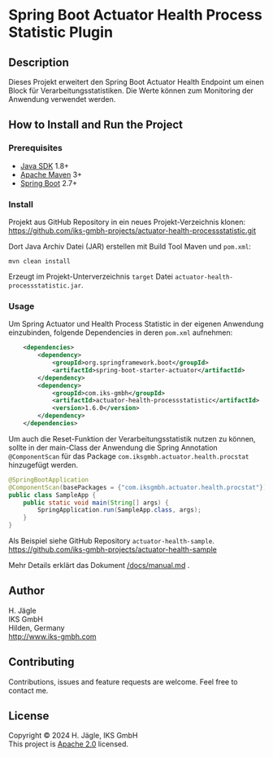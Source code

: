# Spring Boot Actuator Health Process Statistic Plugin

## Description
Dieses Projekt erweitert den Spring Boot Actuator Health Endpoint um einen Block für Verarbeitungsstatistiken.
Die Werte können zum Monitoring der Anwendung verwendet werden.

## How to Install and Run the Project

### Prerequisites
* [Java SDK](https://openjdk.org/) 1.8+
* [Apache Maven](https://maven.apache.org/) 3+
* [Spring Boot](https://spring.io/projects/spring-boot) 2.7+

### Install
Projekt aus GitHub Repository in ein neues Projekt-Verzeichnis klonen:  
https://github.com/iks-gmbh-projects/actuator-health-processstatistic.git

Dort Java Archiv Datei (JAR) erstellen mit Build Tool Maven und `pom.xml`:
```shell
mvn clean install
```
Erzeugt im Projekt-Unterverzeichnis `target` Datei `actuator-health-processstatistic.jar`.

### Usage
Um Spring Actuator und Health Process Statistic in der eigenen Anwendung einzubinden, folgende Dependencies in deren
`pom.xml` aufnehmen:
```xml
    <dependencies>
        <dependency>
            <groupId>org.springframework.boot</groupId>
            <artifactId>spring-boot-starter-actuator</artifactId>
        </dependency>
        <dependency>
            <groupId>com.iks-gmbh</groupId>
            <artifactId>actuator-health-processstatistic</artifactId>
            <version>1.6.0</version>
        </dependency>
    </dependencies>
```

Um auch die Reset-Funktion der Verarbeitungsstatistik nutzen zu können, sollte in der main-Class der Anwendung die
Spring Annotation `@ComponentScan` für das Package `com.iksgmbh.actuator.health.procstat` hinzugefügt werden.
```java
@SpringBootApplication
@ComponentScan(basePackages = {"com.iksgmbh.actuator.health.procstat"})
public class SampleApp {
    public static void main(String[] args) {
        SpringApplication.run(SampleApp.class, args);
    }
}
```

Als Beispiel siehe GitHub Repository `actuator-health-sample`.  
https://github.com/iks-gmbh-projects/actuator-health-sample

Mehr Details erklärt das Dokument [/docs/manual.md](./docs/manual.md) .

## Author
H. Jägle  
IKS GmbH  
Hilden, Germany  
http://www.iks-gmbh.com

## Contributing
Contributions, issues and feature requests are welcome.
Feel free to contact me.

## License
Copyright &copy; 2024 H. Jägle, IKS GmbH  
This project is [Apache 2.0](http://www.apache.org/licenses/LICENSE-2.0) licensed.
